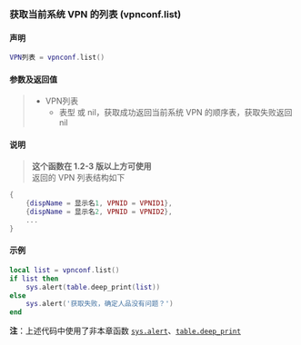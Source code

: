 ### 获取当前系统 VPN 的列表 \(**vpnconf\.list**\)


#### 声明
```lua
VPN列表 = vpnconf.list()
```


#### 参数及返回值
> - VPN列表
>   - 表型 或 nil，获取成功返回当前系统 VPN 的顺序表，获取失败返回 nil


#### 说明
> **这个函数在 1\.2\-3 版以上方可使用**  
> 返回的 VPN 列表结构如下  
```lua
{
    {dispName = 显示名1, VPNID = VPNID1},
    {dispName = 显示名2, VPNID = VPNID2},
    ...
}
```


#### 示例  
```lua
local list = vpnconf.list()
if list then
    sys.alert(table.deep_print(list))
else
    sys.alert('获取失败，确定人品没有问题？')
end
```
**注**：上述代码中使用了非本章函数 [`sys.alert`](/Handbook/sys/sys.alert.md)、[`table.deep_print`](/Handbook/ext-table/table.deep_print.md)

